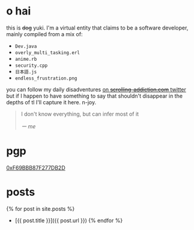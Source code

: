 # o hai

this is ~~dog~~ yuki.
I'm a virtual entity that claims to be a software developer, mainly compiled from a mix of:

- `Dev.java`
- `overly_multi_tasking.erl`
- `anime.rb`
- `security.cpp`
- `日本語.js`
- `endless_frustration.png`

you can follow my daily disadventures [on ~~scrolling-addiction.com~~ twitter](https://twitter.com/yuki_the_maven) but if I happen to have something to say that shouldn't disappear in the depths of tl I'll capture it here. n-joy.

> I don't know everything, but can infer most of it
>
> _ー me_

# pgp

[0xF69BBB87F277DB2D](https://pgp.mit.edu/pks/lookup?op=get&search=0xF69BBB87F277DB2D)

# posts

{% for post in site.posts %}
- [{{ post.title }}]({{ post.url }})
{% endfor %}
